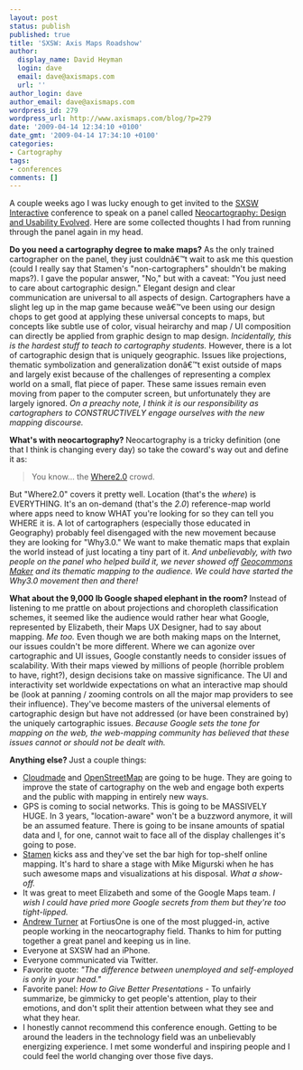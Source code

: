 ```yaml
---
layout: post
status: publish
published: true
title: 'SXSW: Axis Maps Roadshow'
author:
  display_name: David Heyman
  login: dave
  email: dave@axismaps.com
  url: ''
author_login: dave
author_email: dave@axismaps.com
wordpress_id: 279
wordpress_url: http://www.axismaps.com/blog/?p=279
date: '2009-04-14 12:34:10 +0100'
date_gmt: '2009-04-14 17:34:10 +0100'
categories:
- Cartography
tags:
- conferences
comments: []
---
```

<p>A couple weeks ago I was lucky enough to get invited to the <a href="http://sxsw.com/interactive" target="_blank">SXSW Interactive</a> conference to speak on a panel called <a href="http://highearthorbit.com/sxsw-interactive-panel-neocartography/" target="_blank">Neocartography: Design and Usability Evolved</a>. Here are some collected thoughts I had from running through the panel again in my head.</p>
<p><span><strong>Do you need a cartography degree to make maps</strong><strong>?</strong> As the only trained cartographer on the panel, they just couldnâ€™t wait to ask me this question (could I really say that Stamen's "non-cartographers" shouldn't be making maps?). I gave the popular answer, "No," but with a caveat: "You just need to care about cartographic design." Elegant design and clear communication are universal to all aspects of design. Cartographers have a slight leg up in the map game because weâ€™ve been using our design chops to get good at applying these universal concepts to maps, but concepts like subtle use of color, visual heirarchy and map / UI composition can directly be applied from graphic design to map design. <em>Incidentally, this is the hardest stuff to teach to cartography students.</em> However, there is a lot of cartographic design that is uniquely geographic. Issues like projections, thematic symbolization and generalization donâ€™t exist outside of maps and largely exist because of the challenges of representing a complex world on a small, flat piece of paper. These same issues remain even moving from paper to the computer screen, but unfortunately they are largely ignored. <em>On a preachy note, I think it is our responsibility as cartographers to CONSTRUCTIVELY engage ourselves with the new mapping discourse.</em></span></p>
<p><strong>What's with neocartography? </strong>Neocartography is a tricky definition (one that I think is changing every day) so take the coward's way out and define it as:</p>
<blockquote><p>You know... the <a href="http://en.oreilly.com/where2009/">Where2.0</a> crowd.</p></blockquote>
<p>But "Where2.0" covers it pretty well. Location (that's the <em>where</em>) is EVERYTHING. It's an on-demand (that's the <em>2.0</em>) reference-map world where apps need to know WHAT you're looking for so they can tell you WHERE it is. A lot of cartographers (especially those educated in Geography) probably feel disengaged with the new movement because they are looking for "Why3.0." We want to make thematic maps that explain the world instead of just locating a tiny part of it. <em>And unbelievably, with two people on the panel who helped build it, we never showed off <a href="http://maker.geocommons.com" target="_blank">Geocommons Maker</a></em><em> and its thematic mapping to the audience. We could have started the Why3.0 movement then and there!</em></p>
<p><strong>What about the 9,000 lb Google shaped elephant in the room? </strong> Instead of listening to me prattle on about projections and choropleth classification schemes, it seemed like the audience would rather hear what Google, represented by Elizabeth, their Maps UX Designer, had to say about mapping. <em>Me too.</em> Even though we are both making maps on the Internet, our issues couldn't be more different. Where we can agonize over cartographic and UI issues, Google constantly needs to consider issues of scalability. With their maps viewed by millions of people (horrible problem to have, right?), design decisions take on massive significance. The UI and interactivity set worldwide expectations on what an interactive map should be (look at panning / zooming controls on all the major map providers to see their influence). They've become masters of the universal elements of cartographic design but have not addressed (or have been constrained by) the uniquely cartographic issues. <em>Because Google sets the tone for mapping on the web, the web-mapping community has believed that these issues cannot or should not be dealt with.</em></p>
<p><strong>Anything else? </strong>Just a couple things:</p>
<ul>
<li><a href="http://www.cloudmade.com/" target="_blank">Cloudmade</a> and <a href="http://http://www.openstreetmap.org/" target="_blank">OpenStreetMap</a> are going to be huge. They are going to improve the state of cartography on the web and engage both experts and the public with mapping in entirely new ways. </li>
<li>GPS is coming to social networks. This is going to be MASSIVELY HUGE. In 3 years, "location-aware" won't be a buzzword anymore, it will be an assumed feature. There is going to be insane amounts of spatial data and I, for one, cannot wait to face all of the display challenges it's going to pose.</li>
<li><a href="http://stamen.com" target="_blank">Stamen</a> kicks ass and they've set the bar high for top-shelf online mapping. It's hard to share a stage with Mike Migurski when he has such awesome maps and visualizations at his disposal. <em>What a s</em><em>how-off.</em></li>
<li>It was great to meet Elizabeth and some of the Google Maps team. <em>I wish I could have pried more Google secrets from them but they're too tight-lipped.</em></li>
<li><a href="http://highearthorbit.com" target="_blank">Andrew Turner</a> at FortiusOne is one of the most plugged-in, active people working in the neocartography field. Thanks to him for putting together a great panel and keeping us in line.</li>
<li>Everyone at SXSW had an iPhone.</li>
<li>Everyone communicated via Twitter.</li>
<li>Favorite quote: <em>"The difference between unemployed and self-employed is only in your head."</em></li>
<li>Favorite panel: <em>How to Give Better Presentations - </em>To unfairly summarize, be gimmicky to get people's attention, play to their emotions, and don't split their attention between what they see and what they hear.</li>
<li>I honestly cannot recommend this conference enough. Getting to be around the leaders in the technology field was an unbelievably energizing experience. I met some wonderful and inspiring people and I could feel the world changing over those five days.</li>
</ul>
